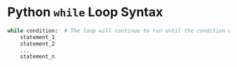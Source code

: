 # **Python `while` Loop Syntax**

```python
while condition:  # The loop will continue to run until the condition evaluates to False
    statement_1
    statement_2
    ...
    statement_n
```

